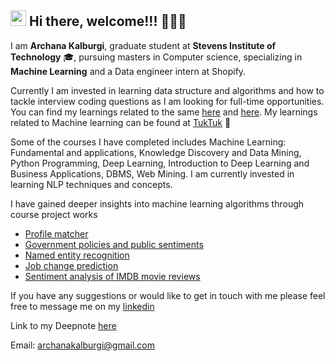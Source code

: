 ## <img src="https://media.giphy.com/media/hvRJCLFzcasrR4ia7z/giphy.gif" width="25px"> Hi there, welcome!!! 🙋🏻‍♀️

I am **Archana Kalburgi**, graduate student at **Stevens Institute of Technology** 🎓, pursuing masters in Computer science, specializing in **Machine Learning** and a Data engineer intern at Shopify.

Currently I am invested in learning data structure and algorithms and how to tackle interview coding questions as I am looking for full-time opportunities. You can find my learnings related to the same [here](https://github.com/archanakalburgi/Algorithms) and [here](https://archanakalburgi.github.io/code_challenges/). My learnings related to Machine learning can be found at [TukTuk](https://archanakalburgi.github.io/tuktuk/) 🐢 

Some of the courses I have completed includes Machine Learning: Fundamental and applications, Knowledge Discovery and Data Mining, Python Programming, Deep Learning, Introduction to Deep Learning and Business Applications, DBMS, Web Mining. I am currently invested in learning NLP techniques and concepts.

I have gained deeper insights into machine learning algorithms through course project works
- [Profile matcher](https://github.com/archanakalburgi/profile_matcher)
- [Government policies and public sentiments](https://github.com/archanakalburgi/govt_policies_public_sentiments) 
- [Named entity recognition](https://github.com/archanakalburgi/Named_Entity_Recognition)
- [Job change prediction](https://github.com/archanakalburgi/job_change_prediction_project)
- [Sentiment analysis of IMDB movie reviews](https://github.com/archanakalburgi/sentiment_analysis_imdb)

If you have any suggestions or would like to get in touch with me please feel free to message me on my [linkedin](https://www.linkedin.com/in/archana-kalburgi/) 

Link to my Deepnote [here](https://deepnote.com/workspace/archanakalburgi-00bcc156-9f71-49bf-9a59-db8dd2107034)

Email: archanakalburgi@gmail.com 
